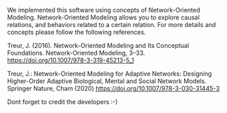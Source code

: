 We implemented this software using concepts of Network-Oriented Modeling. Network-Oriented Modeling allows you to explore causal relations, and behaviors related to a certain relation. For more details and concepts please follow the following references.

Treur, J. (2016). Network-Oriented Modeling and Its Conceptual Foundations. Network-Oriented Modeling, 3–33. https://doi.org/10.1007/978-3-319-45213-5_1

Treur, J.: Network-Oriented Modeling for Adaptive Networks: Designing Higher-Order Adaptive Biological, Mental and Social Network Models. Springer Nature, Cham (2020)   https://doi.org/10.1007/978-3-030-31445-3

Dont forget to credit the developers :-)
